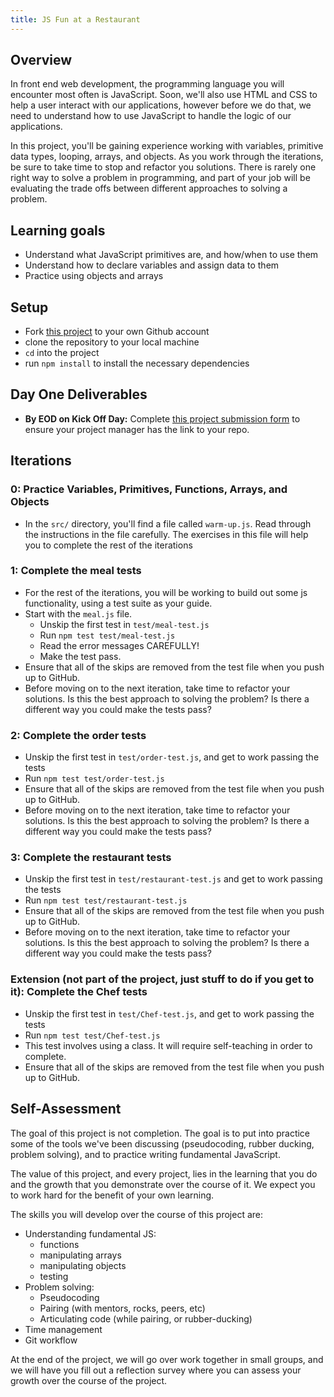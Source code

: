```yaml
---
title: JS Fun at a Restaurant
---
```


## Overview

In front end web development, the programming language you will encounter most
often is JavaScript. Soon, we'll also use HTML and CSS to help a user interact
with our applications, however before we do that, we need to understand how to
use JavaScript to handle the logic of our applications.

In this project, you'll be gaining experience working with variables, primitive
data types, looping, arrays, and objects. As you work through the
iterations, be sure to take time to stop and refactor you solutions. There is
rarely one right way to solve a problem in programming, and part of your job
will be evaluating the trade offs between different approaches to solving a
problem.

## Learning goals

  - Understand what JavaScript primitives are, and how/when to use them
  - Understand how to declare variables and assign data to them
  - Practice using objects and arrays

## Setup

  - Fork [this project](https://github.com/turingschool-examples/js-fun-at-a-restaurant) to your own Github account
  - clone the repository to your local machine
  - `cd` into the project
  - run `npm install` to install the necessary dependencies

## Day One Deliverables
  - **By EOD on Kick Off Day:** Complete [this project submission form](https://docs.google.com/forms/d/e/1FAIpQLScsgrJD22g9WnUj7-3gXMHFSPqkk9rTt86kbRTEDGfGCIMLVA/viewform?usp=sf_link) to ensure your project manager has the link to your repo.

## Iterations

### 0: Practice Variables, Primitives, Functions, Arrays, and Objects
  - In the `src/` directory, you'll find a file called `warm-up.js`. Read
    through the instructions in the file carefully. The exercises in this file
    will help you to complete the rest of the iterations  

### 1: Complete the **meal** tests
  - For the rest of the iterations, you will be working to build out some
    js functionality, using a test suite as your guide.  
  - Start with the `meal.js` file.  
    - Unskip the first test in `test/meal-test.js`
    - Run `npm test test/meal-test.js`  
    - Read the error messages CAREFULLY!  
    - Make the test pass.
  - Ensure that all of the skips are removed from the test file when you push up to GitHub.
  - Before moving on to the next iteration, take time to refactor your
    solutions. Is this the best approach to solving the problem? Is there a
    different way you could make the tests pass?  

### 2: Complete the **order** tests
  - Unskip the first test in `test/order-test.js`, and get to work passing the tests
  - Run `npm test test/order-test.js`
  - Ensure that all of the skips are removed from the test file when you push up to GitHub.
  - Before moving on to the next iteration, take time to refactor your
    solutions. Is this the best approach to solving the problem? Is there a
    different way you could make the tests pass?  

### 3: Complete the **restaurant** tests
  - Unskip the first test in `test/restaurant-test.js` and get to work passing the tests
  - Run `npm test test/restaurant-test.js`  
  - Ensure that all of the skips are removed from the test file when you push up to GitHub.
  - Before moving on to the next iteration, take time to refactor your
    solutions. Is this the best approach to solving the problem? Is there a
    different way you could make the tests pass?  

### Extension (not part of the project, just stuff to do if you get to it): Complete the Chef tests
  - Unskip the first test in `test/Chef-test.js`, and get to work passing the tests
  - Run `npm test test/Chef-test.js`
  - This test involves using a class. It will require self-teaching in order to complete.
  - Ensure that all of the skips are removed from the test file when you push up to GitHub.

## Self-Assessment

The goal of this project is not completion. The goal is to put into practice some of the tools we've been discussing (pseudocoding, rubber ducking, problem solving), and to practice writing fundamental JavaScript.

The value of this project, and every project, lies in the learning that you do and the growth that you demonstrate over the course of it. We expect you to work hard for the benefit of your own learning.

The skills you will develop over the course of this project are:

- Understanding fundamental JS:
    - functions
    - manipulating arrays
    - manipulating objects
    - testing
- Problem solving:
    - Pseudocoding
    - Pairing (with mentors, rocks, peers, etc)
    - Articulating code (while pairing, or rubber-ducking)
- Time management
- Git workflow

At the end of the project, we will go over work together in small groups, and we will have you fill out a reflection survey where you can assess your growth over the course of the project.
